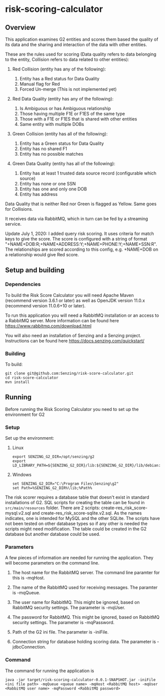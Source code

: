 # risk-scoring-calculator

## Overview

This application examines G2 entities and scores them based the quality of its data and the sharing and interaction of the data with other entities.

These are the rules used for scoring (Data quality refers to data belonging to the entity, Collision refers to data related to other entities):

1. Red Collision (entity has any of the following):
    1. Entity has a Red status for Data Quality
    1. Manual flag for Red
    1. Forced Un-merge (This is not implemented yet)

1. Red Data Quality (entity has any of the following):
    1. Is Ambiguous or has Ambiguous relationship
    1. Those having multiple F1E or F1ES of the same type
    1. Those with a F1E or F1ES that is shared with other entities
    1. Same entity with multiple DOBs

1. Green Collision (entity has all of the following):
    1. Entity has a Green status for Data Quality
    1. Entity has no shared F1
    1. Entity has no possible matches

1. Green Data Quality (entity has all of the following):
    1. Entity has at least 1 trusted data source record (configurable which source)
    1. Entity has none or one SSN
    1. Entity has one and only one DOB
    1. Entity has address

Data Quality that is neither Red nor Green is flagged as Yellow.  Same goes for Collisions.

It receives data via RabbitMQ, which in turn can be fed by a streaming service.

Update July 1, 2020:
I added query risk scoring. It uses criteria for match keys to give the score.
The score is configured with a string of format "+NAME+DOB:R;+NAME+ADDRESS:Y;+NAME+PHONE:Y;+NAME+SSN:R".
The relationships are scored according to this config, e.g. +NAME+DOB on a relationship would give Red score.

## Setup and building

### Dependencies

To build the Risk Score Calculator you will need Apache Maven (recommend version 3.6.1 or later)
as well as OpenJDK version 11.0.x (recommend version 11.0.6+10 or later).

To run this application you will need a RabbitMQ installation or an access to a RabbitMQ server.  More information can be found here https://www.rabbitmq.com/download.html

You will also need an installation of Senzing and a Senzing project.  Instructions can be found here https://docs.senzing.com/quickstart/

### Building

To build:

```console
git clone git@github.com:Senzing/risk-score-calculator.git
cd risk-score-calculator
mvn install
```

## Running

Before running the Risk Scoring Calculator you need to set up the environment for G2

### Setup

Set up the environment:
1. Linux

    ```console
    export SENZING_G2_DIR=/opt/senzing/g2
    export LD_LIBRARY_PATH=${SENZING_G2_DIR}/lib:${SENZING_G2_DIR}/lib/debian:$LD_LIBRARY_PATH
    ```

1. Windows

    ```console
    set SENZING_G2_DIR="C:\Program Files\Senzing\g2"
    set Path=%SENZING_G2_DIR%\lib;%Path%
    ```

The risk scorer requires a database table that doesn't exist in standard installations of G2.  SQL scripts for creating the table can be found in `src/main/resources` folder.
There are 2 scripts: create-res_risk_score-mysql.v2.sql and create-res_risk_score-sqlite.v2.sql.  As the names indicates, one is intended for MySQL and the other SQLite.  The scripts have not been tested on other database types so if any other is needed the scripts might need modification.
The table could be created in the G2 database but another database could be used.

### Parameters

A few pieces of information are needed for running the application.  They will become parameters on the command line.

1. The host name for the RabbitMQ server.  The command line paramter for this is -mqHost.

1. The name of the RabbitMQ used for receiving messages.  The paramter is -mqQueue.

1. The user name for RabbitMQ.  This might be ignored, based on RabbitMQ security settings.  The parameter is -mqUser.

1. The password for RabbitMQ.  This might be ignored, based on RabbitMQ security settings.  The parameter is -mqPassword.

1. Path of the G2 ini file.  The parameter is -iniFile.

1. Connection string for database holding scoring data.  The parameter is -jdbcConnection.

### Command

The command for running the application is

```console
java -jar target/risk-scoring-calculator-0.0.1-SNAPSHOT.jar -iniFile <ini file path> -mqQueue <queue name> -mqHost <RabbitMQ host> -mqUser <RabbitMQ user name> -mqPassword <RabbitMQ password>
```
